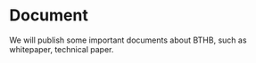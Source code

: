 # Document
We will publish some important documents about BTHB, such as whitepaper, technical paper.
